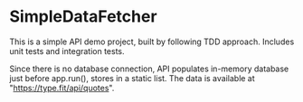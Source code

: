 # SimpleDataFetcher

This is a simple API demo project, built by following TDD approach. Includes unit tests and integration tests.


Since there is no database connection, API populates in-memory database just before app.run(), stores in a static list. The data is available at "https://type.fit/api/quotes".

